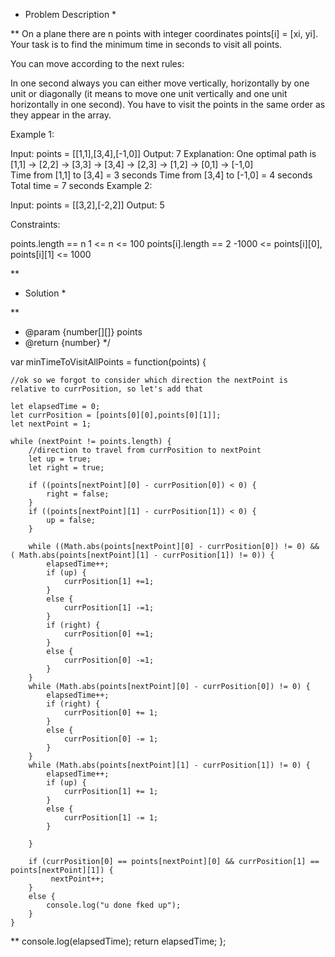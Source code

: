 * Problem Description *

**
  On a plane there are n points with integer coordinates points[i] = [xi, yi]. Your task is to find the minimum time in seconds to visit all points.

You can move according to the next rules:

In one second always you can either move vertically, horizontally by one unit or diagonally (it means to move one unit vertically and one unit horizontally in one second).
You have to visit the points in the same order as they appear in the array.

Example 1:

Input: points = [[1,1],[3,4],[-1,0]]
Output: 7
Explanation: One optimal path is [1,1] -> [2,2] -> [3,3] -> [3,4] -> [2,3] -> [1,2] -> [0,1] -> [-1,0]   
Time from [1,1] to [3,4] = 3 seconds 
Time from [3,4] to [-1,0] = 4 seconds
Total time = 7 seconds
Example 2:

Input: points = [[3,2],[-2,2]]
Output: 5
 

Constraints:

points.length == n
1 <= n <= 100
points[i].length == 2
-1000 <= points[i][0], points[i][1] <= 1000

**

* Solution *

**
 * @param {number[][]} points
 * @return {number}
 */

var minTimeToVisitAllPoints = function(points) {
    
    //ok so we forgot to consider which direction the nextPoint is relative to currPosition, so let's add that
    
    let elapsedTime = 0;
    let currPosition = [points[0][0],points[0][1]];
    let nextPoint = 1;
    
    while (nextPoint != points.length) {
        //direction to travel from currPosition to nextPoint
        let up = true;
        let right = true;

        if ((points[nextPoint][0] - currPosition[0]) < 0) {
            right = false;
        }
        if ((points[nextPoint][1] - currPosition[1]) < 0) {
            up = false;
        }

        while ((Math.abs(points[nextPoint][0] - currPosition[0]) != 0) && ( Math.abs(points[nextPoint][1] - currPosition[1]) != 0)) {
            elapsedTime++;
            if (up) {
                currPosition[1] +=1;
            }
            else {
                currPosition[1] -=1;
            }
            if (right) {
                currPosition[0] +=1;
            }
            else {
                currPosition[0] -=1;
            }
        }
        while (Math.abs(points[nextPoint][0] - currPosition[0]) != 0) {
            elapsedTime++;
            if (right) {
                currPosition[0] += 1;
            }
            else {
                currPosition[0] -= 1;
            }
        }
        while (Math.abs(points[nextPoint][1] - currPosition[1]) != 0) {
            elapsedTime++;
            if (up) {
                currPosition[1] += 1;
            }
            else {
                currPosition[1] -= 1;
            }
            
        }
                    
        if (currPosition[0] == points[nextPoint][0] && currPosition[1] == points[nextPoint][1]) {
             nextPoint++;
        }
        else {
            console.log("u done fked up");
        }
    }
   **
    console.log(elapsedTime);
    return elapsedTime;
};
